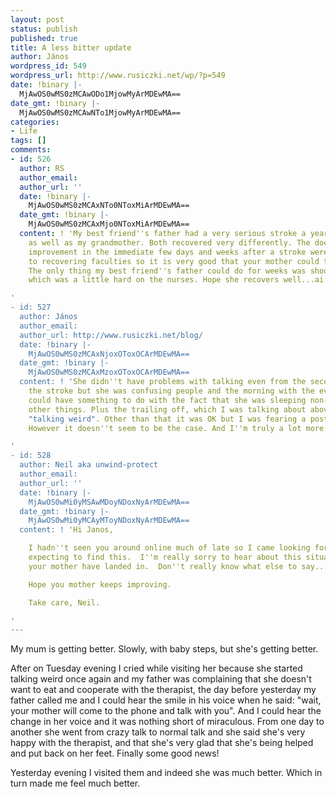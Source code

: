 ```yaml
---
layout: post
status: publish
published: true
title: A less bitter update
author: János
wordpress_id: 549
wordpress_url: http://www.rusiczki.net/wp/?p=549
date: !binary |-
  MjAwOS0wMS0zMCAwODo1MjowMyArMDEwMA==
date_gmt: !binary |-
  MjAwOS0wMS0zMCAwNTo1MjowMyArMDEwMA==
categories:
- Life
tags: []
comments:
- id: 526
  author: RS
  author_email: 
  author_url: ''
  date: !binary |-
    MjAwOS0wMS0zMCAxNTo0NToxMiArMDEwMA==
  date_gmt: !binary |-
    MjAwOS0wMS0zMCAxMjo0NToxMiArMDEwMA==
  content: ! 'My best friend''s father had a very serious stroke a year or so ago,
    as well as my grandmother. Both recovered very differently. The doctors said that
    improvement in the immediate few days and weeks after a stroke were the most crucial
    to recovering faculties so it is very good that your mother could talk so quickly.
    The only thing my best friend''s father could do for weeks was shout out expletives,
    which was a little hard on the nurses. Hope she recovers well...ai de grija, frate.

'
- id: 527
  author: János
  author_email: 
  author_url: http://www.rusiczki.net/blog/
  date: !binary |-
    MjAwOS0wMS0zMCAxNjoxOToxOCArMDEwMA==
  date_gmt: !binary |-
    MjAwOS0wMS0zMCAxMzoxOToxOCArMDEwMA==
  content: ! 'She didn''t have problems with talking even from the second day after
    the stroke but she was confusing people and the morning with the evening (this
    could have something to do with the fact that she was sleeping non-stop) among
    other things. Plus the trailing off, which I was talking about above when I said
    "talking weird". Other than that it was OK but I was fearing a post stroke depression.
    However it doesn''t seem to be the case. And I''m truly a lot more relaxed now.

'
- id: 528
  author: Neil aka unwind-protect
  author_email: 
  author_url: ''
  date: !binary |-
    MjAwOS0wMi0yMSAwMDoyNDoxNyArMDEwMA==
  date_gmt: !binary |-
    MjAwOS0wMi0yMCAyMToyNDoxNyArMDEwMA==
  content: ! 'Hi Janos,

    I hadn''t seen you around online much of late so I came looking for you.  I wasn''t
    expecting to find this.  I''m really sorry to hear about this situation you and
    your mother have landed in.  Don''t really know what else to say...

    Hope you mother keeps improving.

    Take care, Neil.

'
---
```

<p>My mum is getting better. Slowly, with baby steps, but she's getting better.</p>
<p>After on Tuesday evening I cried while visiting her because she started talking weird once again and my father was complaining that she doesn't want to eat and cooperate with the therapist, the day before yesterday my father called me and I could hear the smile in his voice when he said: "wait, your mother will come to the phone and talk with you". And I could hear the change in her voice and it was nothing short of miraculous. From one day to another she went from crazy talk to normal talk and she said she's very happy with the therapist, and that she's very glad that she's being helped and put back on her feet. Finally some good news!</p>
<p>Yesterday evening I visited them and indeed she was much better. Which in turn made me feel much better.</p>
